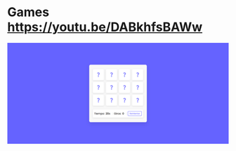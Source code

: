 # Games https://youtu.be/DABkhfsBAWw
<p align="center">
  <img src="preview.png" alt="preview del proyecto" max-width="1600">
</p>